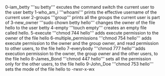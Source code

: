 0-iam_betty '''su betty''' excutes the command switch the current user to the user betty 
1-who_am_i '''whoami''' prints the effective username of the current user
2-groups '''group''' prints all the groups the current user is part of
3-new_owner '''sudo chown betty hello''' changes the owner of the file hello to the user betty
4-empty '''touch empty''' creates an empty file called hello.
5-execute '''chmod 744 hello''' adds execute permission to the owner of the file hello
6-multiple_permissions '''chmod 754 hello''' adds execute permission to the owner and the group owner, and read permission to other users, to the file hello
7-everybody '''chmod 777 hello'''adds execution permission to the owner, the group owner and the other users, to the file hello
8-James_Bond '''chmod 447 hello''' sets all the permission only for the other users, to the file hello 
9-John_Doe '''chmod 753 hello''' sets the mode of the file hello to -rwxr-x-wx
